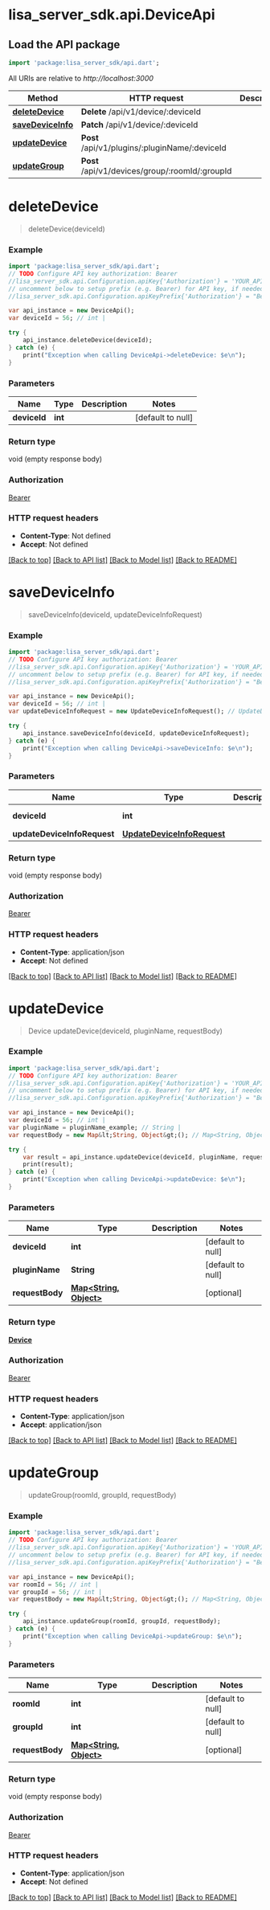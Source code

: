 # lisa_server_sdk.api.DeviceApi

## Load the API package
```dart
import 'package:lisa_server_sdk/api.dart';
```

All URIs are relative to *http://localhost:3000*

Method | HTTP request | Description
------------- | ------------- | -------------
[**deleteDevice**](DeviceApi.md#deleteDevice) | **Delete** /api/v1/device/:deviceId | 
[**saveDeviceInfo**](DeviceApi.md#saveDeviceInfo) | **Patch** /api/v1/device/:deviceId | 
[**updateDevice**](DeviceApi.md#updateDevice) | **Post** /api/v1/plugins/:pluginName/:deviceId | 
[**updateGroup**](DeviceApi.md#updateGroup) | **Post** /api/v1/devices/group/:roomId/:groupId | 


# **deleteDevice**
> deleteDevice(deviceId)



### Example 
```dart
import 'package:lisa_server_sdk/api.dart';
// TODO Configure API key authorization: Bearer
//lisa_server_sdk.api.Configuration.apiKey{'Authorization'} = 'YOUR_API_KEY';
// uncomment below to setup prefix (e.g. Bearer) for API key, if needed
//lisa_server_sdk.api.Configuration.apiKeyPrefix{'Authorization'} = "Bearer";

var api_instance = new DeviceApi();
var deviceId = 56; // int | 

try { 
    api_instance.deleteDevice(deviceId);
} catch (e) {
    print("Exception when calling DeviceApi->deleteDevice: $e\n");
}
```

### Parameters

Name | Type | Description  | Notes
------------- | ------------- | ------------- | -------------
 **deviceId** | **int**|  | [default to null]

### Return type

void (empty response body)

### Authorization

[Bearer](../README.md#Bearer)

### HTTP request headers

 - **Content-Type**: Not defined
 - **Accept**: Not defined

[[Back to top]](#) [[Back to API list]](../README.md#documentation-for-api-endpoints) [[Back to Model list]](../README.md#documentation-for-models) [[Back to README]](../README.md)

# **saveDeviceInfo**
> saveDeviceInfo(deviceId, updateDeviceInfoRequest)



### Example 
```dart
import 'package:lisa_server_sdk/api.dart';
// TODO Configure API key authorization: Bearer
//lisa_server_sdk.api.Configuration.apiKey{'Authorization'} = 'YOUR_API_KEY';
// uncomment below to setup prefix (e.g. Bearer) for API key, if needed
//lisa_server_sdk.api.Configuration.apiKeyPrefix{'Authorization'} = "Bearer";

var api_instance = new DeviceApi();
var deviceId = 56; // int | 
var updateDeviceInfoRequest = new UpdateDeviceInfoRequest(); // UpdateDeviceInfoRequest | 

try { 
    api_instance.saveDeviceInfo(deviceId, updateDeviceInfoRequest);
} catch (e) {
    print("Exception when calling DeviceApi->saveDeviceInfo: $e\n");
}
```

### Parameters

Name | Type | Description  | Notes
------------- | ------------- | ------------- | -------------
 **deviceId** | **int**|  | [default to null]
 **updateDeviceInfoRequest** | [**UpdateDeviceInfoRequest**](UpdateDeviceInfoRequest.md)|  | [optional] 

### Return type

void (empty response body)

### Authorization

[Bearer](../README.md#Bearer)

### HTTP request headers

 - **Content-Type**: application/json
 - **Accept**: Not defined

[[Back to top]](#) [[Back to API list]](../README.md#documentation-for-api-endpoints) [[Back to Model list]](../README.md#documentation-for-models) [[Back to README]](../README.md)

# **updateDevice**
> Device updateDevice(deviceId, pluginName, requestBody)



### Example 
```dart
import 'package:lisa_server_sdk/api.dart';
// TODO Configure API key authorization: Bearer
//lisa_server_sdk.api.Configuration.apiKey{'Authorization'} = 'YOUR_API_KEY';
// uncomment below to setup prefix (e.g. Bearer) for API key, if needed
//lisa_server_sdk.api.Configuration.apiKeyPrefix{'Authorization'} = "Bearer";

var api_instance = new DeviceApi();
var deviceId = 56; // int | 
var pluginName = pluginName_example; // String | 
var requestBody = new Map&lt;String, Object&gt;(); // Map<String, Object> | 

try { 
    var result = api_instance.updateDevice(deviceId, pluginName, requestBody);
    print(result);
} catch (e) {
    print("Exception when calling DeviceApi->updateDevice: $e\n");
}
```

### Parameters

Name | Type | Description  | Notes
------------- | ------------- | ------------- | -------------
 **deviceId** | **int**|  | [default to null]
 **pluginName** | **String**|  | [default to null]
 **requestBody** | [**Map&lt;String, Object&gt;**](Object.md)|  | [optional] 

### Return type

[**Device**](Device.md)

### Authorization

[Bearer](../README.md#Bearer)

### HTTP request headers

 - **Content-Type**: application/json
 - **Accept**: application/json

[[Back to top]](#) [[Back to API list]](../README.md#documentation-for-api-endpoints) [[Back to Model list]](../README.md#documentation-for-models) [[Back to README]](../README.md)

# **updateGroup**
> updateGroup(roomId, groupId, requestBody)



### Example 
```dart
import 'package:lisa_server_sdk/api.dart';
// TODO Configure API key authorization: Bearer
//lisa_server_sdk.api.Configuration.apiKey{'Authorization'} = 'YOUR_API_KEY';
// uncomment below to setup prefix (e.g. Bearer) for API key, if needed
//lisa_server_sdk.api.Configuration.apiKeyPrefix{'Authorization'} = "Bearer";

var api_instance = new DeviceApi();
var roomId = 56; // int | 
var groupId = 56; // int | 
var requestBody = new Map&lt;String, Object&gt;(); // Map<String, Object> | 

try { 
    api_instance.updateGroup(roomId, groupId, requestBody);
} catch (e) {
    print("Exception when calling DeviceApi->updateGroup: $e\n");
}
```

### Parameters

Name | Type | Description  | Notes
------------- | ------------- | ------------- | -------------
 **roomId** | **int**|  | [default to null]
 **groupId** | **int**|  | [default to null]
 **requestBody** | [**Map&lt;String, Object&gt;**](Object.md)|  | [optional] 

### Return type

void (empty response body)

### Authorization

[Bearer](../README.md#Bearer)

### HTTP request headers

 - **Content-Type**: application/json
 - **Accept**: Not defined

[[Back to top]](#) [[Back to API list]](../README.md#documentation-for-api-endpoints) [[Back to Model list]](../README.md#documentation-for-models) [[Back to README]](../README.md)

